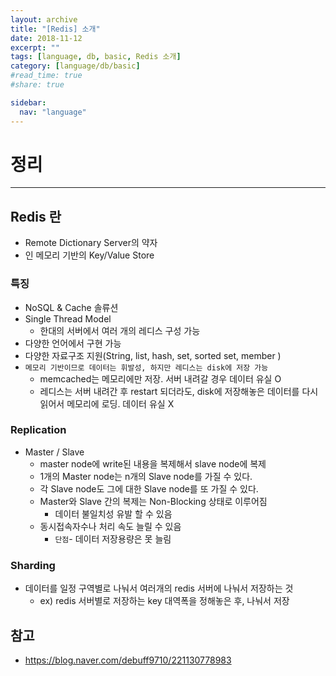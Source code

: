 ```yaml
---
layout: archive
title: "[Redis] 소개"
date: 2018-11-12
excerpt: ""
tags: [language, db, basic, Redis 소개]
category: [language/db/basic]
#read_time: true
#share: true

sidebar:
  nav: "language"
---
```


# 정리

* * *

## Redis 란

* Remote Dictionary Server의 약자
* 인 메모리 기반의 Key/Value Store

### 특징

* NoSQL & Cache 솔류션
* Single Thread Model
  * 한대의 서버에서 여러 개의 레디스 구성 가능
* 다양한 언어에서 구현 가능
* 다양한 자료구조 지원(String, list, hash, set, sorted set, member )
* `메모리 기반이므로 데이터는 휘발성, 하지만 레디스는 disk에 저장 가능`
  * memcached는 메모리에만 저장. 서버 내려갈 경우 데이터 유실 O
  * 레디스는 서버 내려간 후 restart 되더라도, disk에 저장해놓은 데이터를 다시 읽어서 메모리에 로딩. 데이터 유실 X

### Replication

* Master / Slave
  * master node에 write된 내용을 복제해서 slave node에 복제
  * 1개의 Master node는 n개의 Slave node를 가질 수 있다.
  * 각 Slave node도 그에 대한 Slave node를 또 가질 수 있다.
  * Master와 Slave 간의 복제는 Non-Blocking 상태로 이루어짐
    * 데이터 불일치성 유발 할 수 있음
  * 동시접속자수나 처리 속도 늘릴 수 있음
    * `단점`- 데이터 저장용량은 못 늘림

### Sharding

* 데이터를 일정 구역별로 나눠서 여러개의 redis 서버에 나눠서 저장하는 것
  * ex) redis 서버별로 저장하는 key 대역폭을 정해놓은 후, 나눠서 저장

## 참고

* <https://blog.naver.com/debuff9710/221130778983>